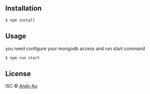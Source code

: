 ## Installation

```sh
$ npm install
```

## Usage

you need configure your mongodb access and run start command

```sh
$ npm run start
```

## License

ISC © [Andy Au]()
